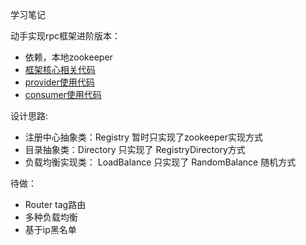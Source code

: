 学习笔记

动手实现rpc框架进阶版本：
* 依赖，本地zookeeper
* [框架核心相关代码](../Week_09/rpcfx-core)
* [provider使用代码](../Week_09/rpcfx-provider)
* [consumer使用代码](../Week_09/rpcfx-consumer)

设计思路:
* 注册中心抽象类：Registry 暂时只实现了zookeeper实现方式
* 目录抽象类：Directory 只实现了 RegistryDirectory方式
* 负载均衡实现类： LoadBalance 只实现了 RandomBalance 随机方式

待做：
* Router tag路由
* 多种负载均衡
* 基于ip黑名单